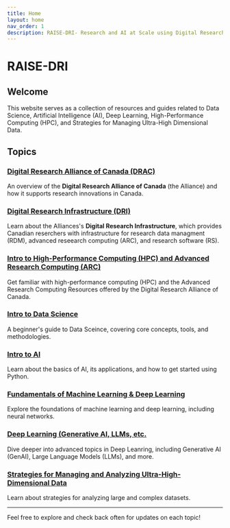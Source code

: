 ```yaml
---
title: Home
layout: home
nav_order: 1
description: RAISE-DRI- Research and AI at Scale using Digital Research Infrastructure Resources 
---
```


# RAISE-DRI


## Welcome

This website serves as a collection of resources and guides related to Data Science, Artificial Intelligence (AI), Deep Learning, High-Performance Computing (HPC), and Strategies for Managing Ultra-High Dimensional Data.  

## Topics 

### [Digital Research Alliance of Canada (DRAC)](drac_intro.md)
An overview of the **Digital Research Alliance of Canada** (the Alliance) and how it supports research innovations in Canada. 

### [Digital Research Infrastructure (DRI)](dri_intro.md)
Learn about the Alliances's **Digital Research Infrastructure**, which provides Canadian reserchers with infrastructure for research data managment (RDM), advanced reseearch computing (ARC), and research software (RS). 

### [Intro to High-Performance Computing (HPC) and Advanced Research Computing (ARC)](hpc_intro.md)
Get familiar with high-performance computing (HPC) and the Advanced Research Computing Resources offered by the Digital Research Alliance of Canada. 

### [Intro to Data Science](data_science_intro.md)
A beginner's guide to Data Sceince, covering core concepts, tools, and methodologies. 

### [Intro to AI](ai_intro.md)
Learn about the basics of AI, its applications, and how to get started using Python. 

### [Fundamentals of Machine Learning & Deep Learning](deep_learning_fundamentals.md)
Explore the foundations of machine learning and deep learning, including neural networks. 

### [Deep Learning (Generative AI, LLMs, etc.](deep_learning_advanced.md)
Dive deeper into advanced topics in Deep Leanring, including Generative AI (GenAI), Large Language Models (LLMs), and more.   

### [Strategies for Managing and Analyzing Ultra-High-Dimensional Data](ultra_high_dim.md)
Learn about strategies for analyzing large and complex datasets. 

---

Feel free to explore and check back often for updates on each topic! 

